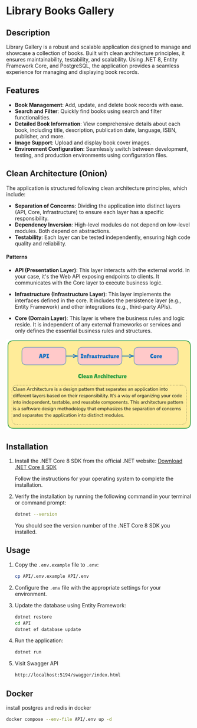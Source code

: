 # Library Books Gallery

## Description
Library Gallery is a robust and scalable application designed to manage and showcase a collection of books. Built with clean architecture principles, it ensures maintainability, testability, and scalability. Using .NET 8, Entity Framework Core, and PostgreSQL, the application provides a seamless experience for managing and displaying book records.

## Features
- **Book Management**: Add, update, and delete book records with ease.
- **Search and Filter**: Quickly find books using search and filter functionalities.
- **Detailed Book Information**: View comprehensive details about each book, including title, description, publication date, language, ISBN, publisher, and more.
- **Image Support**: Upload and display book cover images.
- **Environment Configuration**: Seamlessly switch between development, testing, and production environments using configuration files.

## Clean Architecture (Onion)
The application is structured following clean architecture principles, which include:
- **Separation of Concerns**: Dividing the application into distinct layers (API, Core, Infrastructure) to ensure each layer has a specific responsibility.
- **Dependency Inversion**: High-level modules do not depend on low-level modules. Both depend on abstractions.
- **Testability**: Each layer can be tested independently, ensuring high code quality and reliability.

#### Patterns
- **API (Presentation Layer)**: This layer interacts with the external world. In your case, it's the Web API exposing endpoints to clients. It communicates with the Core layer to execute business logic.

- **Infrastructure (Infrastructure Layer)**: This layer implements the interfaces defined in the core. It includes the persistence layer (e.g., Entity Framework) and other integrations (e.g., third-party APIs).

- **Core (Domain Layer)**: This layer is where the business rules and logic reside. It is independent of any external frameworks or services and only defines the essential business rules and structures. 

![Clean Architecture](CleanArchitecture.png)


## Installation
1. Install the .NET Core 8 SDK from the official .NET website:
   [Download .NET Core 8 SDK](https://dotnet.microsoft.com/download/dotnet/8.0)

   Follow the instructions for your operating system to complete the installation.

2. Verify the installation by running the following command in your terminal or command prompt:
   ```sh
   dotnet --version
   ```

   You should see the version number of the .NET Core 8 SDK you installed.

## Usage
1. Copy the `.env.example` file to `.env`:
   ```sh
   cp API/.env.example API/.env
   ```

2. Configure the `.env` file with the appropriate settings for your environment.

3. Update the database using Entity Framework:
   ```sh
   dotnet restore
   cd API
   dotnet ef database update
   ```

4. Run the application:
   ```sh
   dotnet run
   ```

5. Visit Swagger API
   ```sh
   http://localhost:5194/swagger/index.html
   ```


## Docker

install postgres and redis in docker
   ```sh
   docker compose --env-file API/.env up -d
   ```



